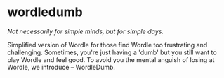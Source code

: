 # wordledumb

*Not necessarily for simple minds, but for simple days.*

Simplified version of Wordle for those find Wordle too frustrating and challenging. Sometimes, you're just having a 'dumb' but you still want to play Wordle and feel good. To avoid you the mental anguish of losing at Wordle, we introduce – WordleDumb.
